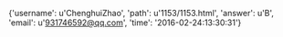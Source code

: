 {'username': u'ChenghuiZhao', 'path': u'1153/1153.html', 'answer': u'B', 'email': u'931746592@qq.com', 'time': '2016-02-24:13:30:31'}